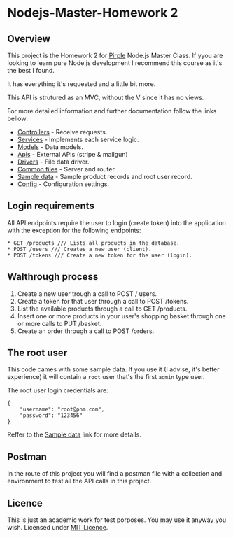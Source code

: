 # Nodejs-Master-Homework 2
## Overview
This project is the Homework 2 for [Pirple](https://pirple.thinkific.com) Node.js Master Class. If yyou are looking to learn pure Node.js development I recommend this course as it's the best I found.

It has everything it's requested and a little bit more.

This API is strutured as an MVC, without the V since it has no views.

For more detailed information and further documentation follow the links bellow:

* [Controllers](https://github.com/joaorsilva/nodej-marters-hw-2/tree/master/lib/controllers) - Receive requests.
* [Services](https://github.com/joaorsilva/nodej-marters-hw-2/tree/master/lib/services) - Implements each service logic.
* [Models](https://github.com/joaorsilva/nodej-marters-hw-2/tree/master/lib/models) - Data models.
* [Apis](https://github.com/joaorsilva/nodej-marters-hw-2/tree/master/lib/apis) - External APIs (stripe & mailgun)
* [Drivers](https://github.com/joaorsilva/nodej-marters-hw-2/tree/master/lib/drivers) - File data driver.
* [Common files](https://github.com/joaorsilva/nodej-marters-hw-2/tree/master/lib) - Server and router.
* [Sample data](https://github.com/joaorsilva/nodej-marters-hw-2/tree/master/sample-data) - Sample product records and root user record.
* [Config](https://github.com/joaorsilva/nodej-marters-hw-2/tree/master/config) - Configuration settings.

## Login requirements
All API endpoints require the user to login (create token) into the application with the exception for the following endpoints:

	* GET /products /// Lists all products in the database.
	* POST /users /// Creates a new user (client).
	* POST /tokens /// Create a new token for the user (login).

## Walthrough process
1. Create a new user trough a call to POST / users.
2. Create a token for that user through a call to POST /tokens.
3. List the available products through a call to GET /products.
4. Insert one or more products in your user's shopping basket through one or more calls to PUT /basket.
5. Create an order through a call to POST /orders.

## The root user
This code cames with some sample data. If you use it (I advise, it's better experience) it will contain a ```root``` user that's the first ```admin``` type user.

The root user login credentials are:
```
{
	"username": "root@pnm.com",
	"password": "123456"
}
```

Reffer to the [Sample data](https://github.com/joaorsilva/nodej-marters-hw-2/tree/master/sample-data) link for more details.

## Postman
In the route of this project you will find a postman file with a collection and environment to test all the API calls in this project.

## Licence
This is just an academic work for test porposes. You may use it anyway you wish.
Licensed under [MIT Licence](https://opensource.org/licenses/MIT).

